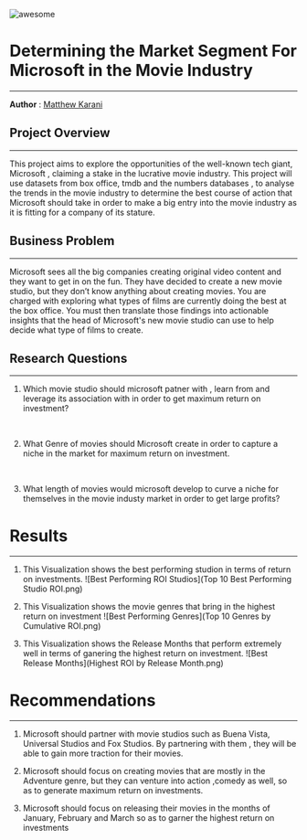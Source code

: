 ![awesome](https://encrypted-tbn0.gstatic.com/images?q=tbn:ANd9GcTNs-DFos-cOiT0uqFtGIw4Hn7gWPPYPH5iiYd9JgnF&s)


# Determining the Market Segment For Microsoft in the Movie Industry

---


**Author** : [Matthew Karani](mailto:mkmkarani@gmail.com)



## Project Overview

---

This project aims to explore the opportunities of the well-known tech giant, Microsoft , claiming a stake in the lucrative movie industry. This project will use datasets from box office, tmdb and the numbers databases , to analyse the trends in the movie industry to determine the best course of action that Microsoft should take in order to make a big entry into the movie industry as it is fitting for a company of its stature.


## Business Problem

---

Microsoft sees all the big companies creating original video content and they want to get in on the fun. They have decided to create a new movie studio, but they don’t know anything about creating movies. You are charged with exploring what types of films are currently doing the best at the box office. You must then translate those findings into actionable insights that the head of Microsoft's new movie studio can use to help decide what type of films to create.

## Research Questions

<hr>

1. Which movie studio should microsoft patner with , learn from and leverage its association with in order to get maximum return on investment?
<br>


2.  What Genre of movies should Microsoft create in order to capture a niche in the market for maximum return on investment. 
<br>


3. What length of movies would microsoft develop to curve a niche for themselves in the movie industy market in order to get large profits?


# Results
<hr>

1. This Visualization shows the best performing studion in terms
    of return on investments. 
![Best Performing ROI Studios](Top 10 Best Performing Studio ROI.png)

2. This Visualization shows the movie genres that bring in the 
   highest return on investment
![Best Performing Genres](Top 10 Genres by Cumulative ROI.png)

3. This Visualization shows the Release Months that perform extremely well in terms of ganering the highest return on
   investment.
![Best Release Months](Highest ROI by Release Month.png)


# Recommendations
<hr>

1. Microsoft should partner with movie studios such as Buena Vista, Universal Studios and Fox Studios. By partnering with them , they will be able to gain more traction for their movies.

2. Microsoft should focus on creating movies that are mostly in the Adventure genre, but they can venture into action ,comedy as well, so as to generate maximum return on investments.

3. Microsoft should focus on releasing their movies in the months of January, February and March so as to garner the highest return on investments